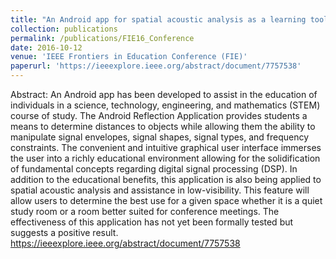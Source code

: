```yaml
---
title: "An Android app for spatial acoustic analysis as a learning tool"
collection: publications
permalink: /publications/FIE16_Conference
date: 2016-10-12
venue: 'IEEE Frontiers in Education Conference (FIE)'
paperurl: 'https://ieeexplore.ieee.org/abstract/document/7757538'
---
```


Abstract: An Android app has been developed to assist in the education of individuals in a science, technology, engineering, and mathematics (STEM) course of study. The Android Reflection Application provides students a means to determine distances to objects while allowing them the ability to manipulate signal envelopes, signal shapes, signal types, and frequency constraints. The convenient and intuitive graphical user interface immerses the user into a richly educational environment allowing for the solidification of fundamental concepts regarding digital signal processing (DSP). In addition to the educational benefits, this application is also being applied to spatial acoustic analysis and assistance in low-visibility. This feature will allow users to determine the best use for a given space whether it is a quiet study room or a room better suited for conference meetings. The effectiveness of this application has not yet been formally tested but suggests a positive result.
https://ieeexplore.ieee.org/abstract/document/7757538
